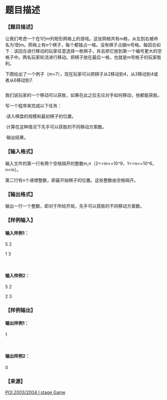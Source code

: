 # 题目描述


<h3>
【题目描述】
</h3>
<p>
让我们考虑一个在1行m列矩形网格上的游戏。这张网格共有m格，从左到右被命名为1到m。网格上有n个棋子，每个都独占一格。没有棋子占据m号格。每回合如下：该回合进行移动的玩家任意选择一枚棋子，并且把它放到第一个编号更大的空格子中。两名玩家轮流进行移动。把棋子放在最后一格，也就是m号格子的玩家胜利。
</p>
<p>
下图给出了一个例子（m=7），现在玩家可以把棋子从2移动到4，从3移动到4或者从6移动到7.
</p>
<p>
<img src="/upload/image/20140526/20140526200406_48172.gif" alt=""/> 
</p>
<p>
我们说玩家的一个移动可以获胜，如果在此之后无论对手如何移动，他都能获胜。
</p>
<p>
写一个程序来完成以下任务：
</p>
<p>
·读入棋盘的规模和最初棋子的位置。
</p>
<p>
·计算在这种情况下先手可以获胜的不同移动方案数。
</p>
<p>
·输出结果。
</p>
<h3>
【输入格式】
</h3>
<p>
输入文件的第一行有两个空格隔开的整数m,n（2&lt;=m&lt;=10^9，1&lt;=n&lt;=10^6，n&lt;m）。
</p>
<p>
第二行有n个递增整数，即最开始棋子的位置。这些整数由空格隔开。
</p>
<h3>
【输出格式】
</h3>
<p>
输出一行一个整数，即对于所给开局，先手可以获胜的不同移动方案数。
</p>
<h3>
【样例输入】
</h3>
<h4>
输入样例1：
</h4>
<p>
5 2
</p>
<p>
1 3
</p>
<p>
<br/>
</p>
<h4>
输入样例2：
</h4>
<p>
5 2
</p>
<p>
2 3
</p>
<h3>
【样例输出】
</h3>
<h4>
输出样例1：
</h4>
<p>
1
</p>
<p>
<br/>
</p>
<h4>
输出样例2：
</h4>
<p>
0
</p>
<h3>
【来源】
</h3>
<p>
<a href="http://www.oi.edu.pl/old/php/show.php?ac=e180811" target="_blank">POI 2003/2004 I stage Game</a> 
</p>
